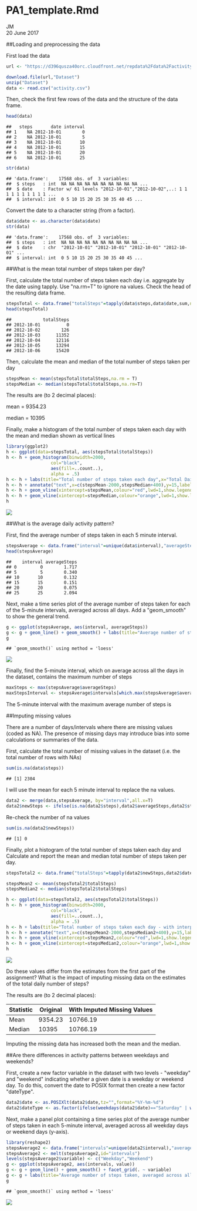 # PA1_template.Rmd
JM  
20 June 2017  



##Loading and preprocessing the data

First load the data


```r
url <- "https://d396qusza40orc.cloudfront.net/repdata%2Fdata%2Factivity.zip"

download.file(url,"Dataset")
unzip("Dataset")
data <- read.csv("activity.csv")
```

Then, check the first few rows of the data and the structure of the data frame.  


```r
head(data)
```

```
##   steps       date interval
## 1    NA 2012-10-01        0
## 2    NA 2012-10-01        5
## 3    NA 2012-10-01       10
## 4    NA 2012-10-01       15
## 5    NA 2012-10-01       20
## 6    NA 2012-10-01       25
```

```r
str(data)
```

```
## 'data.frame':	17568 obs. of  3 variables:
##  $ steps   : int  NA NA NA NA NA NA NA NA NA NA ...
##  $ date    : Factor w/ 61 levels "2012-10-01","2012-10-02",..: 1 1 1 1 1 1 1 1 1 1 ...
##  $ interval: int  0 5 10 15 20 25 30 35 40 45 ...
```

Convert the date to a character string (from a factor).


```r
data$date <- as.character(data$date)
str(data)
```

```
## 'data.frame':	17568 obs. of  3 variables:
##  $ steps   : int  NA NA NA NA NA NA NA NA NA NA ...
##  $ date    : chr  "2012-10-01" "2012-10-01" "2012-10-01" "2012-10-01" ...
##  $ interval: int  0 5 10 15 20 25 30 35 40 45 ...
```

##What is the mean total number of steps taken per day?

First, calculate the total number of steps taken each day i.e. aggregate by the date using tapply. Use "na.rm=T" to ignore na values. Check the head of the resulting data frame.


```r
stepsTotal <- data.frame("totalSteps"=tapply(data$steps,data$date,sum,na.rm=T))
head(stepsTotal)
```

```
##            totalSteps
## 2012-10-01          0
## 2012-10-02        126
## 2012-10-03      11352
## 2012-10-04      12116
## 2012-10-05      13294
## 2012-10-06      15420
```

Then, calculate the mean and median of the total number of steps taken per day


```r
stepsMean <- mean(stepsTotal$totalSteps,na.rm = T)
stepsMedian <- median(stepsTotal$totalSteps,na.rm=T)
```

The results are (to 2 decimal places):

mean = 9354.23

median = 10395

Finally, make a histogram of the total number of steps taken each day with the mean and median shown as vertical lines


```r
library(ggplot2)
h <- ggplot(data=stepsTotal, aes(stepsTotal$totalSteps)) 
h <- h + geom_histogram(binwidth=2000, 
                 col="black", 
                 aes(fill=..count..),
                 alpha = .5) 
h <- h + labs(title="Total number of steps taken each day",x="Total Daily Steps",y="Count")
h <- h + annotate("text",x=c(stepsMean-2000,stepsMedian+400),y=15,label=c("Mean","Median"),hjust=0)
h <- h + geom_vline(xintercept=stepsMean,colour="red",lwd=1,show.legend = T)
h <- h + geom_vline(xintercept=stepsMedian,colour="orange",lwd=1,show.legend = T)
h
```

![](PA1_template_files/figure-html/unnamed-chunk-4-1.png)<!-- -->


##What is the average daily activity pattern?

First, find the average number of steps taken in each 5 minute interval.


```r
stepsAverage <- data.frame("interval"=unique(data$interval),"averageSteps"=tapply(data$steps,data$interval,mean, na.rm=T))
head(stepsAverage)
```

```
##    interval averageSteps
## 0         0        1.717
## 5         5        0.340
## 10       10        0.132
## 15       15        0.151
## 20       20        0.075
## 25       25        2.094
```

Next, make a time series plot of the average number of steps taken for each of the 5-minute intervals, averaged across all days. Add a "geom_smooth" to show the general trend. 


```r
g <- ggplot(stepsAverage, aes(interval, averageSteps))
g <- g + geom_line() + geom_smooth() + labs(title="Average number of steps taken, averaged across all days",x = "5-minute interval", y = "Average number of steps taken") 
g
```

```
## `geom_smooth()` using method = 'loess'
```

![](PA1_template_files/figure-html/unnamed-chunk-6-1.png)<!-- -->

Finally, find the 5-minute interval, which on average across all the days in the dataset, contains the maximum number of steps


```r
maxSteps <- max(stepsAverage$averageSteps)
maxStepsInterval <- stepsAverage$intervals[which.max(stepsAverage$averageSteps)]
```

The 5-minute interval with the maximum average number of steps is 

##Imputing missing values

There are a number of days/intervals where there are missing values (coded as NA). The presence of missing days may introduce bias into some calculations or summaries of the data.

First, calculate the total number of missing values in the dataset (i.e. the total number of rows with NAs)


```r
sum(is.na(data$steps))
```

```
## [1] 2304
```

I will use the mean for each 5 minute interval to replace the na values.


```r
data2 <- merge(data,stepsAverage, by="interval",all.x=T)
data2$newSteps <- ifelse(is.na(data2$steps),data2$averageSteps,data2$steps)
```

Re-check the number of na values


```r
sum(is.na(data2$newSteps))
```

```
## [1] 0
```

Finally, plot a histogram of the total number of steps taken each day and Calculate and report the mean and median total number of steps taken per day. 


```r
stepsTotal2 <- data.frame("totalSteps"=tapply(data2$newSteps,data2$date,sum))

stepsMean2 <- mean(stepsTotal2$totalSteps)
stepsMedian2 <- median(stepsTotal2$totalSteps)

h <- ggplot(data=stepsTotal2, aes(stepsTotal2$totalSteps)) 
h <- h + geom_histogram(binwidth=2000, 
                 col="black", 
                 aes(fill=..count..),
                 alpha = .5) 
h <- h + labs(title="Total number of steps taken each day - with interpolated values",x="Total Daily Steps",y="Count")
h <- h + annotate("text",x=c(stepsMean2-2000,stepsMedian2+400),y=15,label=c("Mean","Median"),hjust=0)
h <- h + geom_vline(xintercept=stepsMean2,colour="red",lwd=1,show.legend = T)
h <- h + geom_vline(xintercept=stepsMedian2,colour="orange",lwd=1,show.legend = T)
h
```

![](PA1_template_files/figure-html/unnamed-chunk-11-1.png)<!-- -->

Do these values differ from the estimates from the first part of the assignment? What is the impact of imputing missing data on the estimates of the total daily number of steps?

The results are (to 2 decimal places):

Statistic| Original | With Imputed Missing Values
------------- | ------------- |-------------
Mean |9354.23|10766.19
Median|10395|10766.19

Imputing the missing data has increased both the mean and the median. 

##Are there differences in activity patterns between weekdays and weekends?

First, create a new factor variable in the dataset with two levels - "weekday" and "weekend" indicating whether a given date is a weekday or weekend day. To do this, convert the date to POSIX format then create a new factor "dateType".


```r
data2$date <- as.POSIXlt(data2$date,tz="",format="%Y-%m-%d")
data2$dateType <- as.factor(ifelse(weekdays(data2$date)=="Saturday" | weekdays(data2$date)=="Saturday","weekend","weekday"))
```

Next, make a panel plot containing a time series plot of the average number of steps taken in each 5-minute interval, averaged across all weekday days or weekend days (y-axis). 


```r
library(reshape2)
stepsAverage2 <- data.frame("intervals"=unique(data2$interval),"averageSteps"=tapply(data2$newSteps,list(data2$interval,data2$dateType),mean))
stepsAverage2 <- melt(stepsAverage2,id="intervals")
levels(stepsAverage2$variable) <- c("Weekday","Weekend")
g <- ggplot(stepsAverage2, aes(intervals, value))
g <- g + geom_line() + geom_smooth() + facet_grid(. ~ variable)
g <- g + labs(title="Average number of steps taken, averaged across all days",x = "5-minute interval", y = "Average number of steps taken") 
g
```

```
## `geom_smooth()` using method = 'loess'
```

![](PA1_template_files/figure-html/unnamed-chunk-13-1.png)<!-- -->

